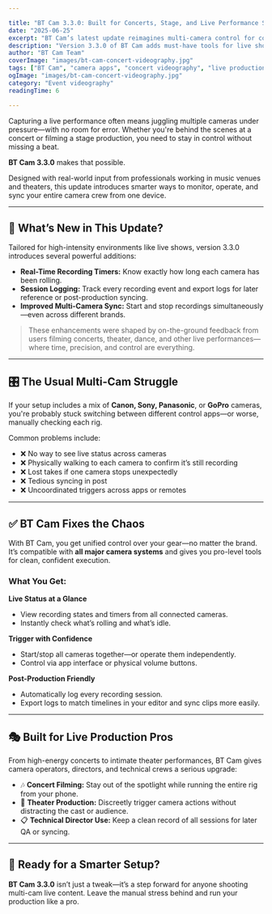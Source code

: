 ```yaml
---

title: "BT Cam 3.3.0: Built for Concerts, Stage, and Live Performance Shoots"
date: "2025-06-25"
excerpt: "BT Cam’s latest update reimagines multi-camera control for concert videographers, stage crews, and live performance shooters. Track, trigger, and sync all your gear—faster and smarter."
description: "Version 3.3.0 of BT Cam adds must-have tools for live show production, including synchronized recording across camera brands, automatic session logging, and Bluetooth shutter control. Ideal for concerts, theater, and live broadcasts."
author: "BT Cam Team"
coverImage: "images/bt-cam-concert-videography.jpg"
tags: ["BT Cam", "camera apps", "concert videography", "live production", "multi-camera setup", "bluetooth remote"]
ogImage: "images/bt-cam-concert-videography.jpg"
category: "Event videography"
readingTime: 6

---
```


Capturing a live performance often means juggling multiple cameras under pressure—with no room for error. Whether you're behind the scenes at a concert or filming a stage production, you need to stay in control without missing a beat.

**BT Cam 3.3.0** makes that possible.

Designed with real-world input from professionals working in music venues and theaters, this update introduces smarter ways to monitor, operate, and sync your entire camera crew from one device.

---

## 🔧 What’s New in This Update?

Tailored for high-intensity environments like live shows, version 3.3.0 introduces several powerful additions:

* **Real-Time Recording Timers:** Know exactly how long each camera has been rolling.
* **Session Logging:** Track every recording event and export logs for later reference or post-production syncing.
* **Improved Multi-Camera Sync:** Start and stop recordings simultaneously—even across different brands.

> These enhancements were shaped by on-the-ground feedback from users filming concerts, theater, dance, and other live performances—where time, precision, and control are everything.

---

## 🎛️ The Usual Multi-Cam Struggle

If your setup includes a mix of **Canon, Sony, Panasonic**, or **GoPro** cameras, you're probably stuck switching between different control apps—or worse, manually checking each rig.

Common problems include:

* ❌ No way to see live status across cameras
* ❌ Physically walking to each camera to confirm it’s still recording
* ❌ Lost takes if one camera stops unexpectedly
* ❌ Tedious syncing in post
* ❌ Uncoordinated triggers across apps or remotes

---

## ✅ BT Cam Fixes the Chaos

With BT Cam, you get unified control over your gear—no matter the brand. It’s compatible with **all major camera systems** and gives you pro-level tools for clean, confident execution.

### What You Get:

**Live Status at a Glance**

* View recording states and timers from all connected cameras.
* Instantly check what’s rolling and what’s idle.

**Trigger with Confidence**

* Start/stop all cameras together—or operate them independently.
* Control via app interface or physical volume buttons.

**Post-Production Friendly**

* Automatically log every recording session.
* Export logs to match timelines in your editor and sync clips more easily.

---

## 🎭 Built for Live Production Pros

From high-energy concerts to intimate theater performances, BT Cam gives camera operators, directors, and technical crews a serious upgrade:

* 🎶 **Concert Filming:** Stay out of the spotlight while running the entire rig from your phone.
* 🎤 **Theater Production:** Discreetly trigger camera actions without distracting the cast or audience.
* 📋 **Technical Director Use:** Keep a clean record of all sessions for later QA or syncing.

---

## 🎯 Ready for a Smarter Setup?

**BT Cam 3.3.0** isn’t just a tweak—it’s a step forward for anyone shooting multi-cam live content. Leave the manual stress behind and run your production like a pro.